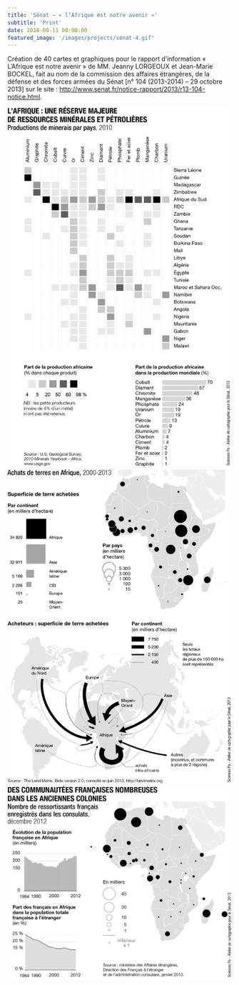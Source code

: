 ```yaml
---
title: 'Sénat – « l’Afrique est notre avenir »'
subtitle: 'Print'
date: 2018-08-11 00:00:00
featured_image: '/images/projects/senat-4.gif'
---
```


Création de 40 cartes et graphiques pour le rapport d’information « L’Afrique est notre avenir » de MM. Jeanny LORGEOUX et Jean-Marie BOCKEL, fait au nom de la commission des affaires étrangères, de la défense et des forces armées du Sénat [n° 104 (2013-2014) – 29 octobre 2013] sur le site : http://www.senat.fr/notice-rapport/2013/r13-104-notice.html.



<div class="gallery" data-columns="2">
	<img src="/images/projects/senat-1.jpg">
	<img src="/images/projects/senat-2.jpg">
	<img src="/images/projects/senat-3.jpg">
</div>

